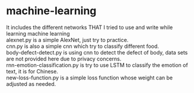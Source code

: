 # machine-learning
It includes the different networks THAT I tried to use and write while learning machine learning  
alexnet.py is a simple AlexNet, just try to practice.  
cnn.py is also a simple cnn which try to classify different food.  
body-defect-detect.py is using cnn to detect the defect of body, data sets are not provided here due to privacy concerns.  
rnn-emotion-classification.py is try to use LSTM to classify the emotion of text, it is for Chinese.  
new-loss-function.py is a simple loss function whose weight can be adjusted as needed.  
